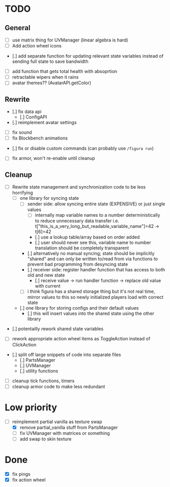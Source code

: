# TODO

## General
- [ ] use matrix thing for UVManager (linear algebra is hard)
- [ ] Add action wheel icons
- [.] add separate function for updating relevant state variables instead of
	  sending full state to save bandwidth
- [ ] add function that gets total health with absoprtion
- [ ] retractable wipers when it rains
- [ ] avatar themes?? (AvatarAPI.getColor)

## Rewrite
- [.] fix data api
	- [.] ConfigAPI
- [.] reimplement avatar settings
- [ ] fix sound
- [ ] fix Blockbench animations
- [.] fix or disable custom commands (can probably use `/figura run`)
- [ ] fix armor, won't re-enable until cleanup

## Cleanup
- [ ] Rewrite state management and synchronization code to be less horrifying
	- [ ] one library for syncing state
		- [ ] sender side: allow syncing entire state (EXPENSIVE) or just
			  single values
			- [ ] internally map variable names to a number deterministically
				  to reduce unnecessary data transfer
				  i.e. t["this_is_a_very_long_but_readable_variable_name"]=42 ->
				  t[6]=42
			- [.] use a lookup table/array based on order added
			- [.] user should never see this, variable name to number
				  translation should be completely transparent
		- [.] alternatively no manual syncing; state should be implicitly
			  "shared" and can only be written to/read from via functions to
			  prevent bad programming from desyncing state
		- [.] receiver side: register handler function that has access to both
			  old and new state
			- [.] receive value -> run handler function -> replace old value
				  with current
		- [ ] i think figura has a shared storage thing but it's not real time,
			  mirror values to this so newly initialized players load with
			  correct state
	- [.] one library for storing configs and their default values
		- [.] this will insert values into the shared state using the other
			  library
- [.] potentailly rework shared state variables
- [ ] rework appropriate action wheel items as ToggleAction instead of ClickAction
- [.] split off large snippets of code into separate files
	- [.] PartsManager
	- [.] UVManager
	- [.] utility functions
- [ ] cleanup tick functions, timers
- [ ] cleanup armor code to make less redundant

# Low priority
- [ ] reimplement partial vanilla as texture swap
	- [x] remove partial_vanilla stuff from PartsManager
	- [ ] fix UVManager with matrices or something
	- [ ] add swap to skin texture

# Done
- [x] fix pings
- [x] fix action wheel
